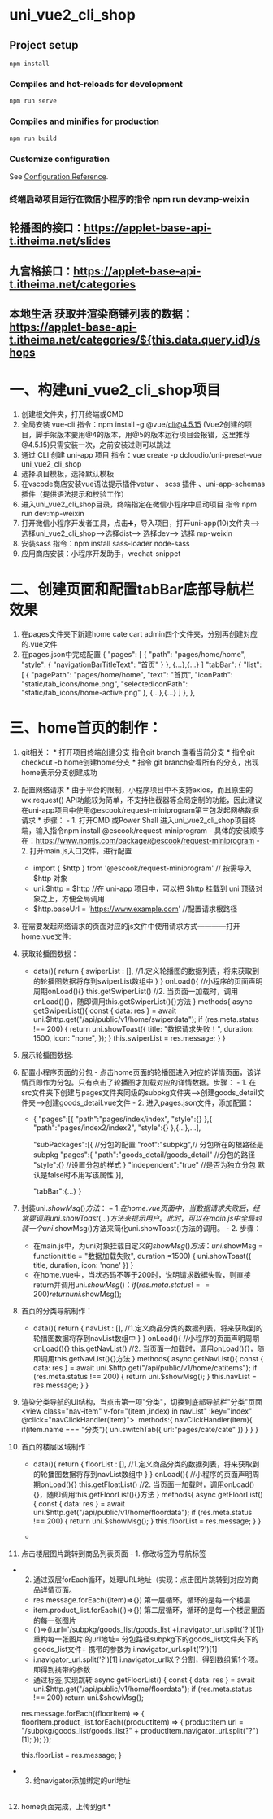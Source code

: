 # uni_vue2_cli_shop

## Project setup
```
npm install
```

### Compiles and hot-reloads for development
```
npm run serve
```

### Compiles and minifies for production
```
npm run build
```

### Customize configuration
See [Configuration Reference](https://cli.vuejs.org/config/).

### 终端启动项目运行在微信小程序的指令 npm run dev:mp-weixin
## 轮播图的接口：https://applet-base-api-t.itheima.net/slides
## 九宫格接口：https://applet-base-api-t.itheima.net/categories
## 本地生活 获取并渲染商铺列表的数据：https://applet-base-api-t.itheima.net/categories/${this.data.query.id}/shops


# 一、构建uni_vue2_cli_shop项目
  1. 创建根文件夹，打开终端或CMD
  2. 全局安装 vue-cli 指令：npm install -g @vue/cli@4.5.15 (Vue2创建的项目，脚手架版本要用@4的版本，用@5的版本运行项目会报错，这里推荐 @4.5.15)只需安装一次，之前安装过则可以跳过
  3. 通过 CLI 创建 uni-app 项目 指令：vue create -p dcloudio/uni-preset-vue uni_vue2_cli_shop
  4. 选择项目模板，选择默认模板
  5. 在vscode商店安装vue语法提示插件vetur 、 scss 插件 、uni-app-schemas插件（提供语法提示和校验工作）
  6. 进入uni_vue2_cli_shop目录，终端指定在微信小程序中启动项目 指令 npm run dev:mp-weixin
  7. 打开微信小程序开发者工具，点击➕，导入项目，打开uni-app(10)文件夹-->选择uni_vue2_cli_shop-->选择dist--> 选择dev--> 选择 mp-weixin 
  8. 安装sass 指令：npm install sass-loader node-sass
  9. 应用商店安装：小程序开发助手，wechat-snippet 

# 二、创建页面和配置tabBar底部导航栏效果
  1. 在pages文件夹下新建home cate cart admin四个文件夹，分别再创建对应的.vue文件
  2. 在pages.json中完成配置 
    {
      "pages": [
        {
          "path": "pages/home/home",
          "style": {
            "navigationBarTitleText": "首页"
          }
        },
        {...},{...}
      ]
      "tabBar": {
        "list": [
          {
            "pagePath": "pages/home/home",
            "text": "首页",
            "iconPath": "static/tab_icons/home.png",
            "selectedIconPath": "static/tab_icons/home-active.png"
          }, 
          {...},{...}
        ]
      },
    },

# 三、home首页的制作：
  1. git相关： 
    * 打开项目终端创建分支 指令git branch 查看当前分支
    * 指令git checkout -b home创建home分支
    * 指令 git branch查看所有的分支，出现home表示分支创建成功

  2. 配置网络请求
    * 由于平台的限制，小程序项目中不支持axios，而且原生的wx.request() API功能较为简单，不支持拦截器等全局定制的功能，因此建议在uni-app项目中使用@escook/request-miniprogram第三包发起网络数据请求
    * 步骤：
    - 1. 打开CMD 或Power Shall 进入uni_vue2_cli_shop项目终端，输入指令npm install @escook/request-miniprogram
    - 具体的安装顺序在：https://www.npmjs.com/package/@escook/request-miniprogram
    - 2. 打开main.js入口文件，进行配置
      + import { $http } from '@escook/request-miniprogram' // 按需导入 $http 对象
      + uni.$http = $http  //在 uni-app 项目中，可以把 $http 挂载到 uni 顶级对象之上，方便全局调用
      + $http.baseUrl = 'https://www.example.com' //配置请求根路径

  3. 在需要发起网络请求的页面对应的js文件中使用请求方式————打开home.vue文件:
  4. 获取轮播图数据：
     + data(){
         return {
           swiperList : [], //1.定义轮播图的数据列表，将来获取到的轮播图数据将存到swiperList数组中
         }
       }
       onLoad(){ //小程序的页面声明周期onLoad(){}
         this.getSwiperList() //2. 当页面一加载时，调用onLoad(){}，随即调用this.getSwiperList(){}方法
       }
       methods{
         async getSwiperList(){
           const { data: res } = await uni.$http.get("/api/public/v1/home/swiperdata");
           if (res.meta.status !== 200) {
             return uni.showToast({
               title: "数据请求失败！",
               duration: 1500,
               icon: "none",
             });
           }
           this.swiperList = res.message;
         }
       }
    
  5. 展示轮播图数据:
     <template >
        <view>
          <!-- 轮播图的区域 -->
          <swiper :indicator-dots="true" :autoplay="true" :interval="3000" :cirecular="true">
            <swiper-item v-for="(item,i) in swiperList" :key="i">
              <view class="swiper-item">
                <image :src="item.image_src"></image>
              </view>
            </swiper-item>
          </swiper>
        </view>
      </template>

  6. 配置小程序页面的分包
    - 点击home页面的轮播图进入对应的详情页面，该详情页即作为分包。只有点击了轮播图才加载对应的详情数据。步骤：
    - 1. 在src文件夹下创建与pages文件夹同级的subpkg文件夹-->创建goods_detail文件夹-->创建goods_detail.vue文件
    - 2. 进入pages.json文件，添加配置：
      * {
        "pages":[{
          "path":"pages/index/index",
          "style":{}
          },{
            "path":"pages/index2/index2",
            "style":{}
          },{...},...],

        "subPackages":[{ //分包的配置
          "root":"subpkg",// 分包所在的根路径是subpkg
          "pages":{
            "path":"goods_detail/goods_detail" //分包的路径
            "style":{} //设置分包的样式
          }
          "independent":"true" //是否为独立分包 默认是false时不用写该属性
        }],

        "tabBar":{...}
      }
  
  7. 封装uni.$showMsg()方法：
    - 1. 在home.vue页面中，当数据请求失败后，经常要调用uni.showToast({...})方法来提示用户。此时，可以在main.js中全局封装一个uni.$showMsg()方法来简化uni.showToast()方法的调用。
    - 2. 步骤：
      * 在main.js中，为uni对象挂载自定义的$showMsg()方法：
        uni.$showMsg = function(title = "数据加载失败", duration =1500) {
          uni.showToast({
            title,
            duration,
            icon: 'none'
          })
        }
      * 在home.vue中，当状态码不等于200时，说明请求数据失败，则直接return并调用uni.$showMsg() ：
        if (res.meta.status !== 200) return uni.$showMsg();

  8. 首页的分类导航制作：
     + data(){
         return {
           navList : [], //1.定义商品分类的数据列表，将来获取到的轮播图数据将存到navList数组中
         }
       }
       onLoad(){ //小程序的页面声明周期onLoad(){}
         this.getNavList() //2. 当页面一加载时，调用onLoad(){}，随即调用this.getNavList(){}方法
       }
       methods{
         async getNavList(){
           const { data: res } = await uni.$http.get("/api/public/v1/home/catitems");
           if (res.meta.status !== 200) {
             return uni.$showMsg();
           }
           this.navList = res.message;
         }
       }

  9. 渲染分类导航的UI结构，当点击第一项"分类"，切换到底部导航栏"分类"页面
    <view class="nav-list">
      <view class="nav-item" v-for="(item ,index) in navList" :key="index" @click="navClickHandler(item)">
        <image class="nav-img" :src="item.image_src"></image>
      </view>
    </view> 
    methods:{
      navClickHandler(item){
        if(item.name === "分类"){
          uni.switchTab({
            url:"pages/cate/cate"
          })
        }
      }
    } 

  10. 首页的楼层区域制作：
      + data(){
         return {
           floorList : [], //1.定义商品分类的数据列表，将来获取到的轮播图数据将存到navList数组中
         }
       }
       onLoad(){ //小程序的页面声明周期onLoad(){}
         this.getFloatList() //2. 当页面一加载时，调用onLoad(){}，随即调用this.getFloorList(){}方法
       }
       methods{
         async getFloorList(){
           const { data: res } = await uni.$http.get("/api/public/v1/home/floordata");
           if (res.meta.status !== 200) {
             return uni.$showMsg();
           }
           this.floorList = res.message;
         }
      } 
      
      + <view class="floor-list">
        <!-- 不同的楼层项 -->
        <view class="floor-item" v-for="(item,index) in floorList" :key="index">
          <!-- 对应的楼层标题图片 -->
          <image :src="item.floor_title.image_src" class="floor-title"></image>
          <!-- 楼层的图片区域 -->
          <view class="floor-img-box">
            <!-- 左侧大图片 -->
            <view class="left-img-box">
              <image :src="item.product_list[0].image_src" :style="{width: item.product_list[0].image_width + 'rpx'}" mode="widthFix"></  image>
            </view>
            <!-- 右侧小图片 -->
            <view class="right-img-box">
              <view class="right-img-item" v-for="(its,indey) in item.product_list" :key="indey">
                <image v-if="indey !== 0" :src="its.image_src" :style="{width:its.image_width + 'rpx'}" mode="widthFix"></image>
              </view>
            </view>
          </view>
        </view>
      </view>
  
  11. 点击楼层图片跳转到商品列表页面
    - 1. 修改标签<view></view>为导航标签<navigator :url="XXX"></navigator>
      <view class="floor-item" v-for="(item,index) in floorList" :key="index">
        <navigator class="left-img-box" :url="...">
          <image :src="item.product_list[0].image_src" ></image>
        </navigator>
        <view class="right-img-box" >
          <navigator class="right-img-item" v-for="(its,indey) in item.product_list" :key="indey" :url="...">
          <image v-if="indey !== 0" :src="its.image_src" ></image>
          </navigator>
        </view>
      </view>
   - 2. 通过双层forEach循环，处理URL地址（实现：点击图片跳转到对应的商品详情页面。
       * res.message.forEach((item)=>{}) 第一层循环，循环的是每一个楼层
       * item.product_list.forEach((i)=>{}) 第二层循环，循环的是每一个楼层里面的每一张图片
       * (i)=>{i.url='/subpkg/goods_list/goods_list'+i.navigator_url.split('?')[1]} 重构每一张图片i的url地址= 分包路径subpkg下的goods_list文件夹下的goods_list文件+ 携带的参数为 i.navigator_url.split('?')[1]
       * i.navigator_url.split('?')[1] i.navigator_url以？分割，得到数组第1个项。即得到携带的参数
       * 通过<navigator :url="XXX.url"></navigator>标签,实现跳转
      async getFloorList() {
        const { data: res } = await uni.$http.get("/api/public/v1/home/floordata");
        if (res.meta.status !== 200) return uni.$showMsg();

        res.message.forEach((floorItem) => {
          floorItem.product_list.forEach((productItem) => {
            productItem.url = "/subpkg/goods_list/goods_list?" + productItem.navigator_url.split("?")[1];
          });
        });

        this.floorList = res.message;
      }
   - 3. 给navigator添加绑定的url地址
      <navigator class="left-img-box" :url="">
        <image :src="item.product_list[0].image_src" ></image>
      </navigator>
      <view class="right-img-box" >
        <navigator class="right-img-item" v-for="(its,indey) in item.product_list" :key="indey" :url="...">
          <image v-if="indey !== 0" :src="its.image_src" ></image>
        </navigator>
      </view> 

  12. home页面完成，上传到git
    *   